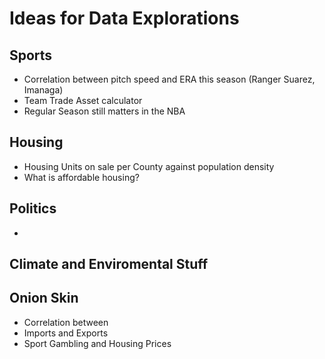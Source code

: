 # Ideas for Data Explorations

## Sports
- Correlation between pitch speed and ERA this season (Ranger Suarez, Imanaga)
- Team Trade Asset calculator 
- Regular Season still matters in the NBA

## Housing
- Housing Units on sale per County against population density
- What is affordable housing?

## Politics
- 

## Climate and Enviromental Stuff

## Onion Skin 
- Correlation between
- Imports and Exports
- Sport Gambling and Housing Prices
